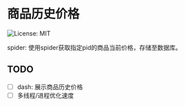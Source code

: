 # 商品历史价格

 ![License: MIT](https://img.shields.io/github/license/QWERDF007/ProductsPrices)

spider: 使用spider获取指定pid的商品当前价格，存储至数据库。

## TODO

- [ ] dash: 展示商品历史价格
- [ ] 多线程/进程优化速度